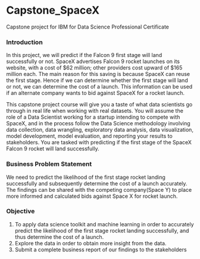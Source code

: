 # Capstone_SpaceX
Capstone project for IBM for Data Science Professional Certificate
### Introduction 
In this project, we will predict if the Falcon 9 first stage will land successfully or not. SpaceX advertises Falcon 9 rocket launches on its website, with a cost of $62 million; other providers cost upward of $165 million each. The main reason for this saving is because SpaceX can reuse the first stage. Hence if we can determine whether the first stage will land or not, we can determine the cost of a launch. This information can be used if an alternate company wants to bid against SpaceX for a rocket launch.

This capstone project course will give you a taste of what data scientists go through in real life when working with real datasets. You will assume the role of a Data Scientist working for a startup intending to compete with SpaceX, and in the process follow the Data Science methodology involving data collection, data wrangling, exploratory data analysis, data visualization, model development, model evaluation, and reporting your results to stakeholders. You are tasked with predicting if the first stage of the SpaceX Falcon 9 rocket will land successfully.

### Business Problem Statement
We need to predict the likelihood of the first stage rocket landing successfully and subsequently determine the cost of a launch accurately. The findings can be  shared with the competing company(Space Y) to place more informed and calculated bids against Space X for rocket launch.

### Objective
1) To apply data science toolkit and machine learning in order to accurately predict the likelihood of the first stage rocket landing successfully, and thus determine the cost of a launch.
2) Explore the data in order to obtain more insight from the data.
3) Submit a complete business report of our findings to the stakeholders
